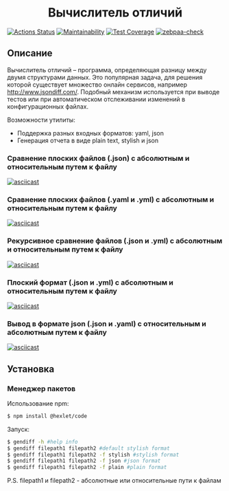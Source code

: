 <h1 style="text-align: center;">Вычислитель отличий</h1>

[![Actions Status](https://github.com/zebpaa/frontend-project-46/actions/workflows/hexlet-check.yml/badge.svg)](https://github.com/zebpaa/frontend-project-46/actions) 
[![Maintainability](https://api.codeclimate.com/v1/badges/f63bfcf40c099af9031e/maintainability)](https://codeclimate.com/github/zebpaa/frontend-project-46/maintainability) 
[![Test Coverage](https://api.codeclimate.com/v1/badges/f63bfcf40c099af9031e/test_coverage)](https://codeclimate.com/github/zebpaa/frontend-project-46/test_coverage) 
[![zebpaa-check](https://github.com/zebpaa/frontend-project-46/actions/workflows/zebpaa-check.yml/badge.svg)](https://github.com/zebpaa/frontend-project-46/actions/workflows/zebpaa-check.yml)


## Описание

Вычислитель отличий – программа, определяющая разницу между двумя структурами данных. Это популярная задача, для решения которой существует множество онлайн сервисов, например <a href="http://www.jsondiff.com/">http://www.jsondiff.com/</a>. Подобный механизм используется при выводе тестов или при автоматическом отслеживании изменений в конфигурационных файлах.

Возможности утилиты:

- Поддержка разных входных форматов: yaml, json
- Генерация отчета в виде plain text, stylish и json

### Сравнение плоских файлов (.json) с абсолютным и относительным путем к файлу
[![asciicast](https://asciinema.org/a/NWDu93PxttIefwCq4DqJlrEjk.svg)](https://asciinema.org/a/NWDu93PxttIefwCq4DqJlrEjk)

### Сравнение плоских файлов (.yaml и .yml) с абсолютным и относительным путем к файлу
[![asciicast](https://asciinema.org/a/v9sC6VRbDHKMliefZSquonMdG.svg)](https://asciinema.org/a/v9sC6VRbDHKMliefZSquonMdG)

### Рекурсивное сравнение файлов (.json и .yml) с абсолютным и относительным путем к файлу
[![asciicast](https://asciinema.org/a/L0g0b7Cpf7x9LQE1jYLxc9mku.svg)](https://asciinema.org/a/L0g0b7Cpf7x9LQE1jYLxc9mku)

### Плоский формат (.json и .yml) с абсолютным и относительным путем к файлу
[![asciicast](https://asciinema.org/a/JM8NfiF4HspIo6Kts1vxHQj8O.svg)](https://asciinema.org/a/JM8NfiF4HspIo6Kts1vxHQj8O)

### Вывод в формате json (.json и .yaml) с относительным и абсолютным путем к файлу
[![asciicast](https://asciinema.org/a/fMDlIr6BjQwJwyoA1bf1CTLi7.svg)](https://asciinema.org/a/fMDlIr6BjQwJwyoA1bf1CTLi7)

## Установка

### Менеджер пакетов

Использование npm:

```bash
$ npm install @hexlet/code
```

Запуск: 

```bash
$ gendiff -h #help info
$ gendiff filepath1 filepath2 #default stylish format
$ gendiff filepath1 filepath2 -f stylish #stylish format
$ gendiff filepath1 filepath2 -f json #json format
$ gendiff filepath1 filepath2 -f plain #plain format
```

P.S. filepath1 и filepath2 - абсолютные или относительные пути к файлам
